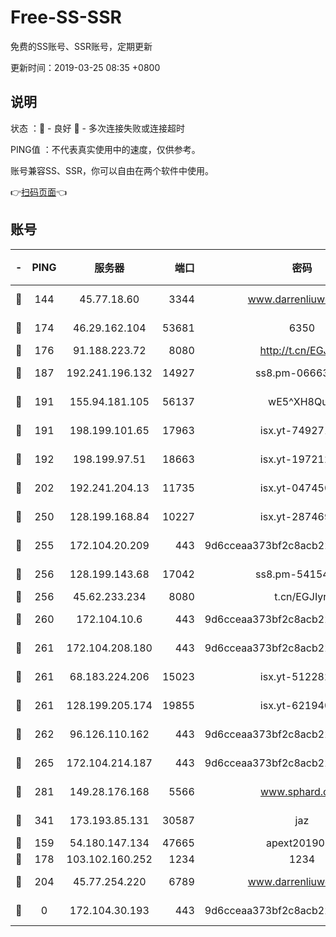 # Free-SS-SSR

免费的SS账号、SSR账号，定期更新

更新时间：2019-03-25 08:35 +0800

## 说明

状态     ：🙂 - 良好 🙁 - 多次连接失败或连接超时

PING值   ：不代表真实使用中的速度，仅供参考。

账号兼容SS、SSR，你可以自由在两个软件中使用。

👉[扫码页面](https://liesauer.github.io/Free-SS-SSR/)👈

## 账号

|-|PING|服务器|端口|密码|加密方式|区域|
|:----:|:----:|:-----:|-----:|:----:|:----:|:----:|
|🙂|144|45.77.18.60|3344|www.darrenliuwei.com|aes-256-cfb|JP|
|🙂|174|46.29.162.104|53681|6350|aes-128-ctr|RU|
|🙂|176|91.188.223.72|8080|http://t.cn/EGJIyrl|rc4-md5|RU|
|🙂|187|192.241.196.132|14927|ss8.pm-06663681|aes-256-cfb|US|
|🙂|191|155.94.181.105|56137|wE5^XH8Quw|aes-256-cfb|US|
|🙂|191|198.199.101.65|17963|isx.yt-74927147|aes-256-cfb|US|
|🙂|192|198.199.97.51|18663|isx.yt-19721289|aes-256-cfb|US|
|🙂|202|192.241.204.13|11735|isx.yt-04745009|aes-256-cfb|US|
|🙂|250|128.199.168.84|10227|isx.yt-28746915|aes-256-cfb|SG|
|🙂|255|172.104.20.209|443|9d6cceaa373bf2c8acb22e60b6a58be6|aes-256-cfb|US|
|🙂|256|128.199.143.68|17042|ss8.pm-54154512|aes-256-cfb|SG|
|🙂|256|45.62.233.234|8080|t.cn/EGJIyrl|rc4-md5|CA|
|🙂|260|172.104.10.6|443|9d6cceaa373bf2c8acb22e60b6a58be6|aes-256-cfb|US|
|🙂|261|172.104.208.180|443|9d6cceaa373bf2c8acb22e60b6a58be6|aes-256-cfb|US|
|🙂|261|68.183.224.206|15023|isx.yt-51228211|aes-256-cfb|SG|
|🙂|261|128.199.205.174|19855|isx.yt-62194015|aes-256-cfb|SG|
|🙂|262|96.126.110.162|443|9d6cceaa373bf2c8acb22e60b6a58be6|aes-256-cfb|US|
|🙂|265|172.104.214.187|443|9d6cceaa373bf2c8acb22e60b6a58be6|aes-256-cfb|US|
|🙂|281|149.28.176.168|5566|www.sphard.com|aes-256-cfb|AU|
|🙂|341|173.193.85.131|30587|jaz|aes-256-cfb|US|
|🙂|159|54.180.147.134|47665|apext2019001|chacha20|KR|
|🙂|178|103.102.160.252|1234|1234|rc4-md5|JP|
|🙂|204|45.77.254.220|6789|www.darrenliuwei.com|aes-256-cfb|SG|
|🙁|0|172.104.30.193|443|9d6cceaa373bf2c8acb22e60b6a58be6|aes-256-cfb|US|
